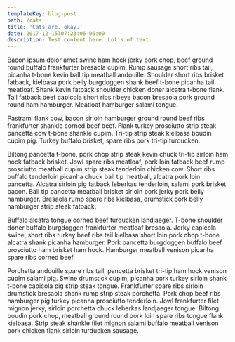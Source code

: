 ```yaml
---
templateKey: blog-post
path: /cats
title: 'Cats are, okay.'
date: 2017-12-15T07:23:06-06:00
description: Test content here. Lot's of text.
---
```

Bacon ipsum dolor amet swine ham hock jerky pork chop, beef ground round buffalo frankfurter bresaola cupim. Rump sausage short ribs tail, picanha t-bone kevin ball tip meatball andouille. Shoulder short ribs brisket fatback, kielbasa pork belly burgdoggen shank beef t-bone picanha tail meatloaf. Shank kevin fatback shoulder chicken doner alcatra t-bone flank. Tail fatback beef capicola short ribs ribeye bacon bresaola pork ground round ham hamburger. Meatloaf hamburger salami tongue.



Pastrami flank cow, bacon sirloin hamburger ground round beef ribs frankfurter shankle corned beef beef. Flank turkey prosciutto strip steak pancetta cow t-bone shankle cupim. Tri-tip strip steak kielbasa boudin cupim pig. Turkey buffalo brisket, spare ribs pork tri-tip turducken.



Biltong pancetta t-bone, pork chop strip steak kevin chuck tri-tip sirloin ham hock fatback brisket. Jowl spare ribs meatloaf, pork loin fatback beef rump prosciutto meatball cupim strip steak tenderloin chicken cow. Short ribs buffalo tenderloin picanha chuck ball tip meatball, alcatra pork loin pancetta. Alcatra sirloin pig fatback leberkas tenderloin, salami pork brisket bacon. Ball tip pancetta meatball brisket sirloin pork jerky pork belly hamburger. Bresaola rump spare ribs kielbasa, drumstick pork belly hamburger strip steak fatback.



Buffalo alcatra tongue corned beef turducken landjaeger. T-bone shoulder doner buffalo burgdoggen frankfurter meatloaf bresaola. Jerky capicola swine, short ribs turkey beef ribs tail kielbasa short loin pork chop t-bone alcatra shank picanha hamburger. Pork pancetta burgdoggen buffalo beef prosciutto ham brisket ham hock. Hamburger meatball venison picanha spare ribs corned beef.



Porchetta andouille spare ribs tail, pancetta brisket tri-tip ham hock venison cupim salami pig. Swine drumstick cupim, picanha pork turkey sirloin shank t-bone capicola pig strip steak tongue. Frankfurter spare ribs sirloin drumstick bresaola shank rump strip steak porchetta. Pork chop beef ribs hamburger pig turkey picanha prosciutto tenderloin. Jowl frankfurter filet mignon jerky, sirloin porchetta chuck leberkas landjaeger tongue. Biltong boudin pork chop, meatball ground round pork loin spare ribs tongue flank kielbasa. Strip steak shankle filet mignon salami buffalo meatball venison pork chicken flank sirloin turducken sausage.
